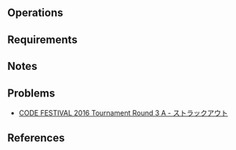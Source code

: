 ## Operations

## Requirements

## Notes

## Problems

- [CODE FESTIVAL 2016 Tournament Round 3 A - ストラックアウト](https://atcoder.jp/contests/cf16-tournament-round3-open/tasks/asaporo_d)

## References

